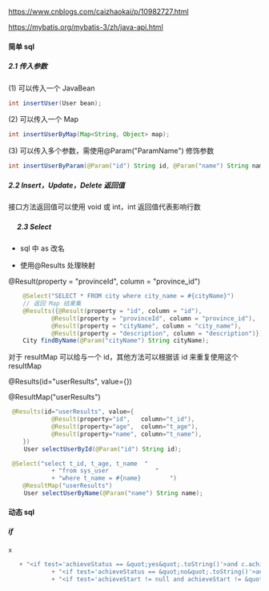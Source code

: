 https://www.cnblogs.com/caizhaokai/p/10982727.html

https://mybatis.org/mybatis-3/zh/java-api.html

#### 简单 sql

##### 2.1 传入参数

(1) 可以传入一个 JavaBean

```java
int insertUser(User bean);
```

(2) 可以传入一个 Map

```java
int insertUserByMap(Map<String, Object> map);
```

(3) 可以传入多个参数，需使用@Param("ParamName") 修饰参数

```java
int insertUserByParam(@Param("id") String id, @Param("name") String name, @Param("age") int age);
```

##### 2.2 Insert，Update，Delete 返回值

接口方法返回值可以使用 void 或 int，int 返回值代表影响行数

##### 　 2.3 Select

- sql 中 as 改名

* 使用@Results 处理映射

@Result(property = "provinceId", column = "province_id")

```java
    @Select("SELECT * FROM city where city_name = #{cityName}")
    // 返回 Map 结果集
    @Results({@Result(property = "id", column = "id"),
            @Result(property = "provinceId", column = "province_id"),
            @Result(property = "cityName", column = "city_name"),
            @Result(property = "description", column = "description")})
    City findByName(@Param("cityName") String cityName);
```

对于 resultMap 可以给与一个 id，其他方法可以根据该 id 来重复使用这个 resultMap

@Results(id="userResults", value={})

@ResultMap("userResults")

```java
 @Results(id="userResults", value={
            @Result(property="id",   column="t_id"),
            @Result(property="age",  column="t_age"),
            @Result(property="name", column="t_name"),
    })
　　 User selectUserById(@Param("id") String id);

 @Select("select t_id, t_age, t_name  "
            + "from sys_user             "
            + "where t_name = #{name}        ")
    @ResultMap("userResults")
　　 User selectUserByName(@Param("name") String name);
```

#### 动态 sql

##### if

```mysql
x
```

```java
   + "<if test='achieveStatus == &quot;yes&quot;.toString()'>and c.achievedate IS NOT NULL </if>"
            + "<if test='achieveStatus == &quot;no&quot;.toString()'>and c.achievedate IS NULL </if>" + "</if>"
            + "<if test='achieveStart != null and achieveStart != &quot;&quot; and achieveEnd != null and achieveEnd != &quot;&quot;'>and date(c.achievedate) between #{achieveStart} and #{achieveEnd} </if>"
```

